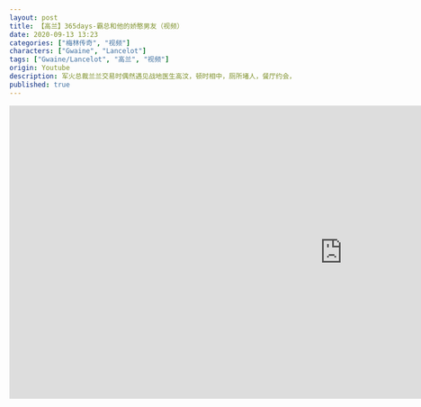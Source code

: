 ```yaml
---
layout: post
title: 【高兰】365days-霸总和他的娇憨男友（视频）
date: 2020-09-13 13:23
categories: ["梅林传奇", "视频"]
characters: ["Gwaine", "Lancelot"]
tags: ["Gwaine/Lancelot", "高兰", "视频"]
origin: Youtube
description: 军火总裁兰兰交易时偶然遇见战地医生高汶，顿时相中，厕所堵人，餐厅约会，365天你必然爱上我！
published: true
---
```


<iframe width="1183" height="521" src="https://www.youtube.com/embed/azfN2rZB4bE" frameborder="0" allow="accelerometer; autoplay; clipboard-write; encrypted-media; gyroscope; picture-in-picture" allowfullscreen></iframe>
